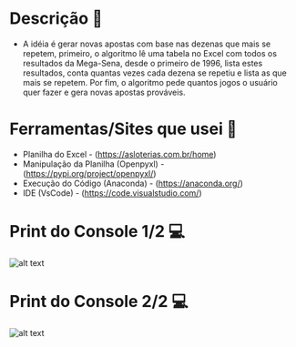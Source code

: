 # Descrição :pencil:
- A idéia é gerar novas apostas com base nas dezenas que mais se repetem, primeiro, o algoritmo lê uma tabela no Excel com todos os resultados da Mega-Sena, desde o primeiro de 1996, lista estes resultados, conta quantas vezes cada dezena se repetiu e lista as que mais se repetem. Por fim, o algoritmo pede quantos jogos o usuário quer fazer e gera novas apostas prováveis.

# Ferramentas/Sites que usei :wrench:
- Planilha do Excel - (https://asloterias.com.br/home)
- Manipulação da Planilha (Openpyxl) - (https://pypi.org/project/openpyxl/)
- Execução do Código (Anaconda) - (https://anaconda.org/)
- IDE (VsCode) - (https://code.visualstudio.com/)

# Print do Console 1/2 :computer:
![alt text](https://github.com/predufranca/Portfolio/blob/main/Projetos/Projeto%209%20-%20Gerador%20de%20Apostas%20Prov%C3%A1veis/images/Console1.png)

# Print do Console 2/2 :computer:
![alt text](https://github.com/predufranca/Portfolio/blob/main/Projetos/Projeto%209%20-%20Gerador%20de%20Apostas%20Prov%C3%A1veis/images/Console2.png)
